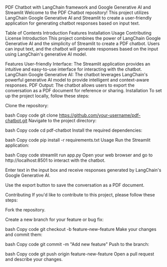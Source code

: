 PDF Chatbot with LangChain framework and Google Generative AI and Streamlit
Welcome to the PDF Chatbot repository! This project utilizes LangChain Google Generative AI and Streamlit to create a user-friendly application for generating chatbot responses based on input text.

Table of Contents
Introduction
Features
Installation
Usage
Contributing
License
Introduction
This project combines the power of LangChain Google Generative AI and the simplicity of Streamlit to create a PDF chatbot. Users can input text, and the chatbot will generate responses based on the input using LangChain's generative AI model.

Features
User-friendly Interface: The Streamlit application provides an intuitive and easy-to-use interface for interacting with the chatbot.
LangChain Google Generative AI: The chatbot leverages LangChain's powerful generative AI model to provide intelligent and context-aware responses.
PDF Output: The chatbot allows users to export the conversation as a PDF document for reference or sharing.
Installation
To set up the project locally, follow these steps:

Clone the repository:

bash
Copy code
git clone https://github.com/your-username/pdf-chatbot.git
Navigate to the project directory:

bash
Copy code
cd pdf-chatbot
Install the required dependencies:

bash
Copy code
pip install -r requirements.txt
Usage
Run the Streamlit application:

bash
Copy code
streamlit run app.py
Open your web browser and go to http://localhost:8501 to interact with the chatbot.

Enter text in the input box and receive responses generated by LangChain's Google Generative AI.

Use the export button to save the conversation as a PDF document.

Contributing
If you'd like to contribute to this project, please follow these steps:

Fork the repository.

Create a new branch for your feature or bug fix:

bash
Copy code
git checkout -b feature-new-feature
Make your changes and commit them:

bash
Copy code
git commit -m "Add new feature"
Push to the branch:

bash
Copy code
git push origin feature-new-feature
Open a pull request and describe your changes.
